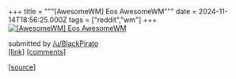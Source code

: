 +++
title = """[AwesomeWM] Eos AwesomeWM"""
date = 2024-11-14T18:56:25.000Z
tags = ["reddit","wm"]
+++
[![[AwesomeWM] Eos AwesomeWM](https://preview.redd.it/qc5h5q48zw0e1.png?width=640&crop=smart&auto=webp&s=7020302a1f91f6478694cead063bf7ed69159aa1 "[AwesomeWM] Eos AwesomeWM")](https://www.reddit.com/r/unixporn/comments/1grc8h0/awesomewm_eos_awesomewm/)

submitted by [/u/BlackPirato](https://www.reddit.com/user/BlackPirato)  
[\[link\]](https://i.redd.it/qc5h5q48zw0e1.png) [\[comments\]](https://www.reddit.com/r/unixporn/comments/1grc8h0/awesomewm_eos_awesomewm/)

[[source]](https://www.reddit.com/r/unixporn/comments/1grc8h0/awesomewm_eos_awesomewm/)
